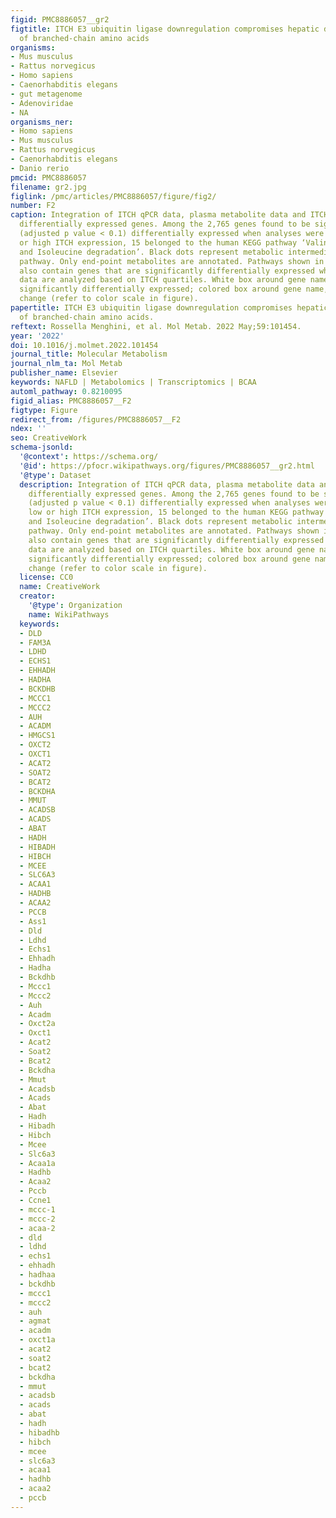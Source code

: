 ```yaml
---
figid: PMC8886057__gr2
figtitle: ITCH E3 ubiquitin ligase downregulation compromises hepatic degradation
  of branched-chain amino acids
organisms:
- Mus musculus
- Rattus norvegicus
- Homo sapiens
- Caenorhabditis elegans
- gut metagenome
- Adenoviridae
- NA
organisms_ner:
- Homo sapiens
- Mus musculus
- Rattus norvegicus
- Caenorhabditis elegans
- Danio rerio
pmcid: PMC8886057
filename: gr2.jpg
figlink: /pmc/articles/PMC8886057/figure/fig2/
number: F2
caption: Integration of ITCH qPCR data, plasma metabolite data and ITCH-associated
  differentially expressed genes. Among the 2,765 genes found to be significantly
  (adjusted p value < 0.1) differentially expressed when analyses were based on low
  or high ITCH expression, 15 belonged to the human KEGG pathway ‘Valine, Leucine,
  and Isoleucine degradation’. Black dots represent metabolic intermediates in the
  pathway. Only end-point metabolites are annotated. Pathways shown in green boxes
  also contain genes that are significantly differentially expressed when microarray
  data are analyzed based on ITCH quartiles. White box around gene name, gene not
  significantly differentially expressed; colored box around gene name, log2-fold
  change (refer to color scale in figure).
papertitle: ITCH E3 ubiquitin ligase downregulation compromises hepatic degradation
  of branched-chain amino acids.
reftext: Rossella Menghini, et al. Mol Metab. 2022 May;59:101454.
year: '2022'
doi: 10.1016/j.molmet.2022.101454
journal_title: Molecular Metabolism
journal_nlm_ta: Mol Metab
publisher_name: Elsevier
keywords: NAFLD | Metabolomics | Transcriptomics | BCAA
automl_pathway: 0.8210095
figid_alias: PMC8886057__F2
figtype: Figure
redirect_from: /figures/PMC8886057__F2
ndex: ''
seo: CreativeWork
schema-jsonld:
  '@context': https://schema.org/
  '@id': https://pfocr.wikipathways.org/figures/PMC8886057__gr2.html
  '@type': Dataset
  description: Integration of ITCH qPCR data, plasma metabolite data and ITCH-associated
    differentially expressed genes. Among the 2,765 genes found to be significantly
    (adjusted p value < 0.1) differentially expressed when analyses were based on
    low or high ITCH expression, 15 belonged to the human KEGG pathway ‘Valine, Leucine,
    and Isoleucine degradation’. Black dots represent metabolic intermediates in the
    pathway. Only end-point metabolites are annotated. Pathways shown in green boxes
    also contain genes that are significantly differentially expressed when microarray
    data are analyzed based on ITCH quartiles. White box around gene name, gene not
    significantly differentially expressed; colored box around gene name, log2-fold
    change (refer to color scale in figure).
  license: CC0
  name: CreativeWork
  creator:
    '@type': Organization
    name: WikiPathways
  keywords:
  - DLD
  - FAM3A
  - LDHD
  - ECHS1
  - EHHADH
  - HADHA
  - BCKDHB
  - MCCC1
  - MCCC2
  - AUH
  - ACADM
  - HMGCS1
  - OXCT2
  - OXCT1
  - ACAT2
  - SOAT2
  - BCAT2
  - BCKDHA
  - MMUT
  - ACADSB
  - ACADS
  - ABAT
  - HADH
  - HIBADH
  - HIBCH
  - MCEE
  - SLC6A3
  - ACAA1
  - HADHB
  - ACAA2
  - PCCB
  - Ass1
  - Dld
  - Ldhd
  - Echs1
  - Ehhadh
  - Hadha
  - Bckdhb
  - Mccc1
  - Mccc2
  - Auh
  - Acadm
  - Oxct2a
  - Oxct1
  - Acat2
  - Soat2
  - Bcat2
  - Bckdha
  - Mmut
  - Acadsb
  - Acads
  - Abat
  - Hadh
  - Hibadh
  - Hibch
  - Mcee
  - Slc6a3
  - Acaa1a
  - Hadhb
  - Acaa2
  - Pccb
  - Ccne1
  - mccc-1
  - mccc-2
  - acaa-2
  - dld
  - ldhd
  - echs1
  - ehhadh
  - hadhaa
  - bckdhb
  - mccc1
  - mccc2
  - auh
  - agmat
  - acadm
  - oxct1a
  - acat2
  - soat2
  - bcat2
  - bckdha
  - mmut
  - acadsb
  - acads
  - abat
  - hadh
  - hibadhb
  - hibch
  - mcee
  - slc6a3
  - acaa1
  - hadhb
  - acaa2
  - pccb
---
```

